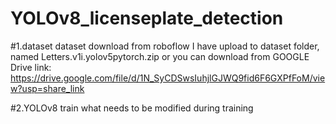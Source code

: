 # YOLOv8_licenseplate_detection
#1.dataset
dataset download from roboflow
I have upload to dataset folder, named Letters.v1i.yolov5pytorch.zip
or you can download from GOOGLE Drive link: https://drive.google.com/file/d/1N_SyCDSwsIuhjlGJWQ9fid6F6GXPfFoM/view?usp=share_link


#2.YOLOv8 train
what needs to be modified during training
